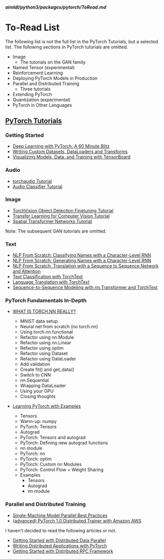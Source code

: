 ##### aimldl/python3/packages/pytorch/ToRead.md

# To-Read List
The following list is not the full list in the PyTorch Tutorials, but a selected list. The following sections in PyTorch tutorials are omitted.
* Image
  * The tutorials on the GAN family.
* Named Tensor (experimental)
* Reinforcement Learning
* Deploying PyTorch Models in Production
* Parallel and Distributed Training
  * Three tutorials
* Extending PyTorch
* Quantization (experimental)
* PyTorch in Other Languages

## [PyTorch Tutorials](https://pytorch.org/tutorials/)
### Getting Started
* [Deep Learning with PyTorch: A 60 Minute Blitz](https://pytorch.org/tutorials/beginner/deep_learning_60min_blitz.html)
* [Writing Custom Datasets, DataLoaders and Transforms](https://pytorch.org/tutorials/beginner/data_loading_tutorial.html)
* [Visualizing Models, Data, and Training with TensorBoard](https://pytorch.org/tutorials/intermediate/tensorboard_tutorial.html)

### Audio
* [torchaudio Tutorial](https://pytorch.org/tutorials/beginner/audio_preprocessing_tutorial.html)
* [Audio Classifier Tutorial](https://pytorch.org/tutorials/beginner/audio_classifier_tutorial.html?highlight=audio)

### Image
* [TorchVision Object Detection Finetuning Tutorial](https://pytorch.org/tutorials/intermediate/torchvision_tutorial.html)
* [Transfer Learning for Computer Vision Tutorial](https://pytorch.org/tutorials/beginner/transfer_learning_tutorial.html)
* [Spatial Transformer Networks Tutorial](https://pytorch.org/tutorials/intermediate/spatial_transformer_tutorial.html)

Note: The subsequent GAN tutorials are omitted.

### Text
* [NLP From Scratch: Classifying Names with a Character-Level RNN](https://pytorch.org/tutorials/intermediate/char_rnn_classification_tutorial.html)
* [NLP From Scratch: Generating Names with a Character-Level RNN](https://pytorch.org/tutorials/intermediate/char_rnn_generation_tutorial.html)
* [NLP From Scratch: Translation with a Sequence to Sequence Network and Attention](https://pytorch.org/tutorials/intermediate/seq2seq_translation_tutorial.html#sphx-glr-intermediate-seq2seq-translation-tutorial-py)
* [Text Classification with TorchText](https://pytorch.org/tutorials/beginner/text_sentiment_ngrams_tutorial.html)
* [Language Translation with TorchText](https://pytorch.org/tutorials/beginner/torchtext_translation_tutorial.html)
* [Sequence-to-Sequence Modeling with nn.Transformer and TorchText](https://pytorch.org/tutorials/beginner/transformer_tutorial.html)

### PyTorch Fundamentals In-Depth
* [WHAT IS TORCH.NN REALLY?](https://pytorch.org/tutorials/beginner/nn_tutorial.html)
  * MNIST data setup
  * Neural net from scratch (no torch.nn)
  * Using torch.nn.functional
  * Refactor using nn.Module
  * Refactor using nn.Linear
  * Refactor using optim
  * Refactor using Dataset
  * Refactor using DataLoader
  * Add validation
  * Create fit() and get_data()
  * Switch to CNN
  * nn.Sequential
  * Wrapping DataLoader
  * Using your GPU
  * Closing thoughts

* [Learning PyTorch with Examples](https://pytorch.org/tutorials/beginner/pytorch_with_examples.html)
  * Tensors
  * Warm-up: numpy
  * PyTorch: Tensors
  * Autograd
  * PyTorch: Tensors and autograd
  * PyTorch: Defining new autograd functions
  * nn module
  * PyTorch: nn
  * PyTorch: optim
  * PyTorch: Custom nn Modules
  * PyTorch: Control Flow + Weight Sharing
  * Examples
    * Tensors
    * Autograd
    * nn module

### Parallel and Distributed Training
* [Single-Machine Model Parallel Best Practices](https://pytorch.org/tutorials/intermediate/model_parallel_tutorial.html)
* [(advanced) PyTorch 1.0 Distributed Trainer with Amazon AWS](https://pytorch.org/tutorials/beginner/aws_distributed_training_tutorial.html)

I haven't decided to read the following articles or not.
* [Getting Started with Distributed Data Parallel](https://pytorch.org/tutorials/intermediate/ddp_tutorial.html)
* [Writing Distributed Applications with PyTorch](https://pytorch.org/tutorials/intermediate/dist_tuto.html)
* [Getting Started with Distributed RPC Framework](https://pytorch.org/tutorials/intermediate/rpc_tutorial.html)


